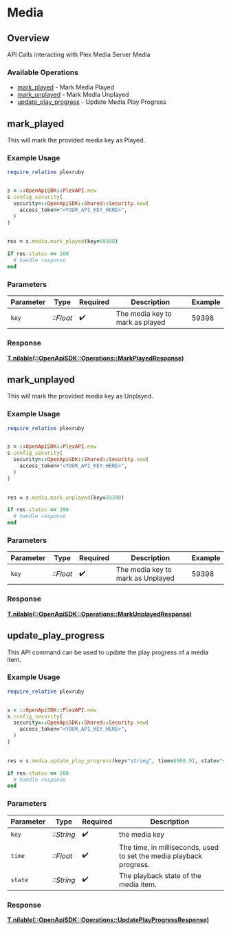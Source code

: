 # Media


## Overview

API Calls interacting with Plex Media Server Media


### Available Operations

* [mark_played](#mark_played) - Mark Media Played
* [mark_unplayed](#mark_unplayed) - Mark Media Unplayed
* [update_play_progress](#update_play_progress) - Update Media Play Progress

## mark_played

This will mark the provided media key as Played.

### Example Usage

```ruby
require_relative plexruby


s = ::OpenApiSDK::PlexAPI.new
s.config_security(
  security=::OpenApiSDK::Shared::Security.new(
    access_token="<YOUR_API_KEY_HERE>",
  )
)

    
res = s.media.mark_played(key=59398)

if res.status == 200
  # handle response
end

```

### Parameters

| Parameter                       | Type                            | Required                        | Description                     | Example                         |
| ------------------------------- | ------------------------------- | ------------------------------- | ------------------------------- | ------------------------------- |
| `key`                           | *::Float*                       | :heavy_check_mark:              | The media key to mark as played | 59398                           |


### Response

**[T.nilable(::OpenApiSDK::Operations::MarkPlayedResponse)](../../models/operations/markplayedresponse.md)**


## mark_unplayed

This will mark the provided media key as Unplayed.

### Example Usage

```ruby
require_relative plexruby


s = ::OpenApiSDK::PlexAPI.new
s.config_security(
  security=::OpenApiSDK::Shared::Security.new(
    access_token="<YOUR_API_KEY_HERE>",
  )
)

    
res = s.media.mark_unplayed(key=59398)

if res.status == 200
  # handle response
end

```

### Parameters

| Parameter                         | Type                              | Required                          | Description                       | Example                           |
| --------------------------------- | --------------------------------- | --------------------------------- | --------------------------------- | --------------------------------- |
| `key`                             | *::Float*                         | :heavy_check_mark:                | The media key to mark as Unplayed | 59398                             |


### Response

**[T.nilable(::OpenApiSDK::Operations::MarkUnplayedResponse)](../../models/operations/markunplayedresponse.md)**


## update_play_progress

This API command can be used to update the play progress of a media item.


### Example Usage

```ruby
require_relative plexruby


s = ::OpenApiSDK::PlexAPI.new
s.config_security(
  security=::OpenApiSDK::Shared::Security.new(
    access_token="<YOUR_API_KEY_HERE>",
  )
)

    
res = s.media.update_play_progress(key="string", time=6900.91, state="string")

if res.status == 200
  # handle response
end

```

### Parameters

| Parameter                                                           | Type                                                                | Required                                                            | Description                                                         |
| ------------------------------------------------------------------- | ------------------------------------------------------------------- | ------------------------------------------------------------------- | ------------------------------------------------------------------- |
| `key`                                                               | *::String*                                                          | :heavy_check_mark:                                                  | the media key                                                       |
| `time`                                                              | *::Float*                                                           | :heavy_check_mark:                                                  | The time, in milliseconds, used to set the media playback progress. |
| `state`                                                             | *::String*                                                          | :heavy_check_mark:                                                  | The playback state of the media item.                               |


### Response

**[T.nilable(::OpenApiSDK::Operations::UpdatePlayProgressResponse)](../../models/operations/updateplayprogressresponse.md)**

